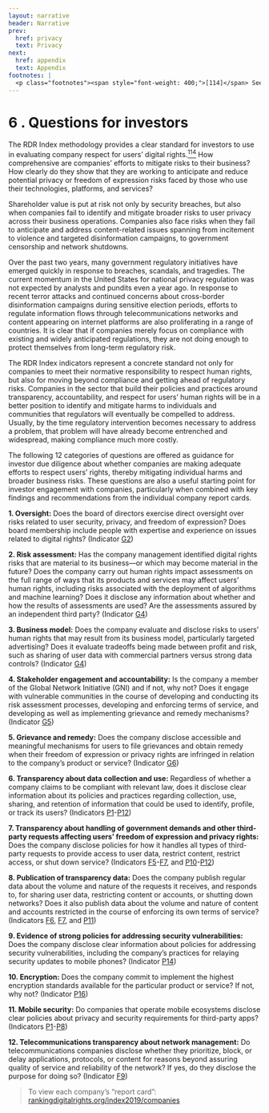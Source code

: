 ```yaml
---
layout: narrative
header: Narrative
prev:
  href: privacy
  text: Privacy
next:
  href: appendix
  text: Appendix
footnotes: | 
  <p class="footnotes"><span style="font-weight: 400;">[114]</span> See the 2019 RDR Index methodology at: <a href="/2019-indicators" target="_blank" rel="noopener">rankingdigitalrights.org/2019-indicators</a></p>
---
```

6 . Questions for investors
===========================
 
The RDR Index methodology provides a clear standard for investors to use in evaluating company respect for users’ digital rights.[<sup>114</sup>](#footnotes) How comprehensive are companies’ efforts to mitigate risks to their business? How clearly do they show that they are working to anticipate and reduce potential privacy or freedom of expression risks faced by those who use their technologies, platforms, and services?

Shareholder value is put at risk not only by security breaches, but also when companies fail to identify and mitigate broader risks to user privacy across their business operations. Companies also face risks when they fail to anticipate and address content-related issues spanning from incitement to violence and targeted disinformation campaigns, to government censorship and network shutdowns.

Over the past two years, many government regulatory initiatives have emerged quickly in response to breaches, scandals, and tragedies. The current momentum in the United States for national privacy regulation was not expected by analysts and pundits even a year ago. In response to recent terror attacks and continued concerns about cross-border disinformation campaigns during sensitive election periods, efforts to regulate information flows through telecommunications networks and content appearing on internet platforms are also proliferating in a range of countries. It is clear that if companies merely focus on compliance with existing and widely anticipated regulations, they are not doing enough to protect themselves from long-term regulatory risk.

The RDR Index indicators represent a concrete standard not only for companies to meet their normative responsibility to respect human rights, but also for moving beyond compliance and getting ahead of regulatory risks. Companies in the sector that build their policies and practices around transparency, accountability, and respect for users’ human rights will be in a better position to identify and mitigate harms to individuals and communities that regulators will eventually be compelled to address. Usually, by the time regulatory intervention becomes necessary to address a problem, that problem will have already become entrenched and widespread, making compliance much more costly.

The following 12 categories of questions are offered as guidance for investor due diligence about whether companies are making adequate efforts to respect users’ rights, thereby mitigating individual harms and broader business risks. These questions are also a useful starting point for investor engagement with companies, particularly when combined with key findings and recommendations from the individual company report cards.

**1. Oversight:** Does the board of directors exercise direct oversight over risks related to user security, privacy, and freedom of expression? Does board membership include people with expertise and experience on issues related to digital rights? (Indicator [G2](/index2019/indicators/g2))

**2. Risk assessment:** Has the company management identified digital rights risks that are material to its business—or which may become material in the future? Does the company carry out human rights impact assessments on the full range of ways that its products and services may affect users’ human rights, including risks associated with the deployment of algorithms and machine learning? Does it disclose any information about whether and how the results of assessments are used? Are the assessments assured by an independent third party? (Indicator [G4](/index2019/indicators/g4))

**3. Business model:** Does the company evaluate and disclose risks to users’ human rights that may result from its business model, particularly targeted advertising? Does it evaluate tradeoffs being made between profit and risk, such as sharing of user data with commercial partners versus strong data controls? (Indicator [G4](/index2019/indicators/g4))

**4. Stakeholder engagement and accountability:** Is the company a member of the Global Network Initiative (GNI) and if not, why not? Does it engage with vulnerable communities in the course of developing and conducting its risk assessment processes, developing and enforcing terms of service, and developing as well as implementing grievance and remedy mechanisms? (Indicator [G5](/index2019/indicators/g5))

**5. Grievance and remedy:** Does the company disclose accessible and meaningful mechanisms for users to file grievances and obtain remedy when their freedom of expression or privacy rights are infringed in relation to the company’s product or service? (Indicator [G6](/index2019/indicators/g6))

**6. Transparency about data collection and use:** Regardless of whether a company claims to be compliant with relevant law, does it disclose clear information about its policies and practices regarding collection, use, sharing, and retention of information that could be used to identify, profile, or track its users? (Indicators [P1](/index2019/indicators/p1)-[P12](/index2019/indicators/p12))

**7. Transparency about handling of government demands and other third-party requests affecting users’ freedom of expression and privacy rights:** Does the company disclose policies for how it handles all types of third-party requests to provide access to user data, restrict content, restrict access, or shut down service? (Indicators [F5](/index2019/indicators/f5)-[F7](/index2019/indicators/f7), and [P10](/index2019/indicators/p10)-[P12](/index2019/indicators/p12))

**8. Publication of transparency data:** Does the company publish regular data about the volume and nature of the requests it receives, and responds to, for sharing user data, restricting content or accounts, or shutting down networks? Does it also publish data about the volume and nature of content and accounts restricted in the course of enforcing its own terms of service? (Indicators [F6](/index2019/indicators/f6), [F7](/index2019/indicators/f7), and [P11](/index2019/indicators/p11))

**9. Evidence of strong policies for addressing security vulnerabilities:** Does the company disclose clear information about policies for addressing security vulnerabilities, including the company’s practices for relaying security updates to mobile phones? (Indicator [P14](/index2019/indicators/p14))

**10. Encryption:** Does the company commit to implement the highest encryption standards available for the particular product or service? If not, why not? (Indicator [P16](/index2019/indicators/p16))

**11. Mobile security:** Do companies that operate mobile ecosystems disclose clear policies about privacy and security requirements for third-party apps? (Indicators [P1](/index2019/indicators/p1)-[P8](/index2019/indicators/p8))

**12. Telecommunications transparency about network management:** Do telecommunications companies disclose whether they prioritize, block, or delay applications, protocols, or content for reasons beyond assuring quality of service and reliability of the network? If yes, do they disclose the purpose for doing so? (Indicator [F9](/index2019/indicators/f9))

> To view each company’s “report card”:  
> [rankingdigitalrights.org/index2019/companies ](/index2019/companies%20)